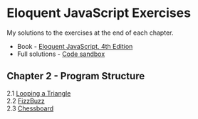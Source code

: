 # Eloquent JavaScript Exercises

My solutions to the exercises at the end of each chapter.

- Book - [Eloquent JavaScript, 4th Edition](https://eloquentjavascript.net/index.html)
- Full solutions - [Code sandbox](https://eloquentjavascript.net/code)

## Chapter 2 - Program Structure
2.1 [Looping a Triangle](02-program-structure/2-1-looping-a-triangle.js)<br />
2.2 [FizzBuzz](02-program-structure/2-1-fizzbuzz.js)<br />
2.3 [Chessboard](02-program-structure/2-1-chessboard.js)